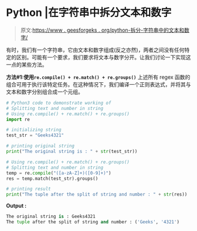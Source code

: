 # Python |在字符串中拆分文本和数字

> 原文:[https://www . geesforgeks . org/python-拆分-字符串中的文本和数字/](https://www.geeksforgeeks.org/python-splitting-text-and-number-in-string/)

有时，我们有一个字符串，它由文本和数字组成(反之亦然)，两者之间没有任何特定的区别。可能有一个要求，我们要求将文本与数字分开。让我们讨论一下实现这一点的某些方法。

**方法#1:使用`re.compile() + re.match() + re.groups()`**
上述所有 regex 函数的组合可用于执行该特定任务。在这种情况下，我们编译一个正则表达式，并将其与文本和数字分别组合成一个元组。

```py
# Python3 code to demonstrate working of
# Splitting text and number in string 
# Using re.compile() + re.match() + re.groups()
import re

# initializing string 
test_str = "Geeks4321"

# printing original string 
print("The original string is : " + str(test_str))

# Using re.compile() + re.match() + re.groups()
# Splitting text and number in string 
temp = re.compile("([a-zA-Z]+)([0-9]+)")
res = temp.match(test_str).groups()

# printing result 
print("The tuple after the split of string and number : " + str(res))
```

**Output :**

```py
The original string is : Geeks4321
The tuple after the split of string and number : ('Geeks', '4321')

```